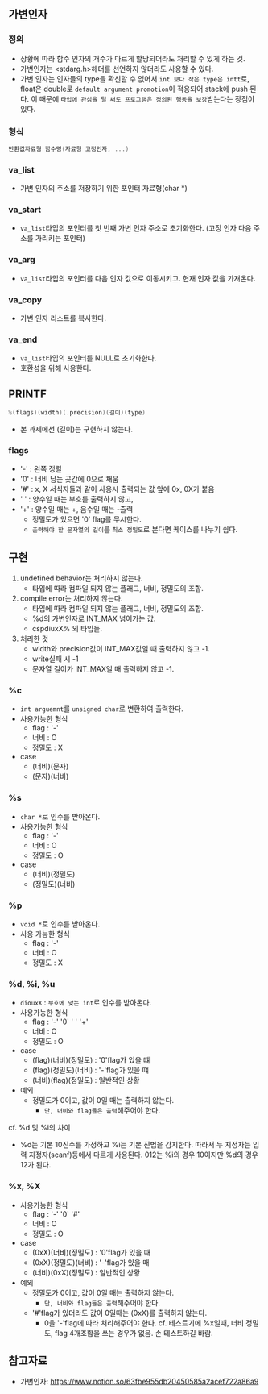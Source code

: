 ## 가변인자
### 정의
- 상황에 따라 함수 인자의 개수가 다르게 할당되더라도 처리할 수 있게 하는 것.
- 가변인자는 <stdarg.h>헤더를 선언하지 않더라도 사용할 수 있다.
- 가변 인자는 인자들의 type을 확신할 수 없어서 `int 보다 작은 type은 intt`로, float은 double로 `default argument promotion`이 적용되어 stack에 push 된다. 이 때문에 `타입에 관심을 덜 써도 프로그램은 정의된 행동을 보장`받는다는 장점이 있다.

### 형식
```c
반환값자료형 함수명(자료형 고정인자, ...)
```
### va_list
- 가변 인자의 주소를 저장하기 위한 포인터 자료형(char *)

### va_start
- `va_list`타입의 포인터를 첫 번째 가변 인자 주소로 초기화한다. (고정 인자 다음 주소를 가리키는 포인터)

### va_arg
- `va_list`타입의 포인터를 다음 인자 값으로 이동시키고. 현재 인자 값을 가져온다.

### va_copy
- 가변 인자 리스트를 복사한다.

### va_end
- `va_list`타입의 포인터를 NULL로 초기화한다.
- 호환성을 위해 사용한다.

## PRINTF
```c
%(flags)(width)(.precision)(길이)(type)
```
- 본 과제에선 (길이)는 구현하지 않는다.

### flags
- '-' : 왼쪽 정렬
- '0' : 너비 남는 곳간에 0으로 채움
- '#' : x, X 서식자들과 같이 사용시 출력되는 값 앞에 0x, 0X가 붙음
- ' ' : 양수일 때는 부호를 출력하지 않고,  
- '+' : 양수일 때는 +, 음수일 때는 -출력
	- 정밀도가 있으면 '0' flag를 무시한다.
	- `출력해야 할 문자열의 길이`를 `최소 정밀도`로 본다면 케이스를 나누기 쉽다.

## 구현
1. undefined behavior는 처리하지 않는다.
	- 타입에 따라 컴파일 되지 않는 플래그, 너비, 정밀도의 조합.
2. compile error는 처리하지 않는다.
	- 타입에 따라 컴파일 되지 않는 플래그, 너비, 정밀도의 조합.
	- %d의 가변인자로 INT_MAX 넘어가는 값.
	- cspdiuxX% 외 타입들.
3. 처리한 것
	- width와 precision값이 INT_MAX값일 때 출력하지 않고 -1.
	- write실패 시 -1
	- 문자열 길이가 INT_MAX일 때 출력하지 않고 -1.

### %c
- `int arguemnt`를 `unsigned char`로 변환하여 출력한다.
- 사용가능한 형식
	- flag		: '-'
	- 너비		: O
	- 정밀도	: X
- case
	- (너비)(문자)
	- (문자)(너비)
### %s
- `char *`로 인수를 받아온다.
- 사용가능한 형식
	- flag		: '-'
	- 너비		: O
	- 정밀도	: O
- case
	- (너비)(정밀도)
	- (정밀도)(너비)
### %p
- `void *`로 인수를 받아온다.
- 사용 가능한 형식
	- flag		: '-'
	- 너비		: O
	- 정밀도	: X

### %d, %i, %u
- `diouxX` : `부호에 맞는 int`로 인수를 받아온다.
- 사용가능한 형식
	- flag		: '-' '0' ' ' '+' 
	- 너비		: O
	- 정밀도	: O
- case
	- (flag)(너비)(정밀도) 		: '0'flag가 있을 떄
	- (flag)(정밀도)(너비)		: '-'flag가 있을 떄
	- (너비)(flag)(정밀도)		: 일반적인 상황
- 예외
	- 정밀도가 0이고, 값이 0일 때는 출력하지 않는다.
		- `단, 너비와 flag들은 출력`해주어야 한다.

cf. %d 및 %i의 차이
- %d는 기본 10진수를 가정하고 %i는 기본 진법을 감지한다. 따라서 두 지정자는 입력 지정자(scanf)등에서 다르게 사용된다. 012는 %i의 경우 10이지만 %d의 경우 12가 된다.

### %x, %X
- 사용가능한 형식 
	- flag		: '-' '0' '#'
	- 너비		: O
	- 정밀도	: O
- case
	- (0xX)(너비)(정밀도)		: '0'flag가 있을 때
	- (0xX)(정밀도)(너비)		: '-'flag가 있을 때
	- (너비)(0xX)(정밀도)       : 일반적인 상황
- 예외
	- 정밀도가 0이고, 값이 0일 때는 출력하지 않는다.
		- `단, 너비와 flag들은 출력`해주어야 한다.
	- '#'flag가 있더라도 값이 0일때는 (0xX)를 출력하지 않는다.
		- 0을 '-'flag에 따라 처리해주어야 한다.
cf. 테스트기에
%x일때, 너비 정밀도, flag 4개조합을 쓰는 경우가 없음. 손 테스트하길 바람.

## 참고자료
- 가변인자: https://www.notion.so/63fbe955db20450585a2acef722a86a9
